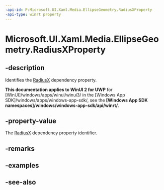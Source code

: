 ```yaml
---
-api-id: P:Microsoft.UI.Xaml.Media.EllipseGeometry.RadiusXProperty
-api-type: winrt property
---
```


<!-- Property syntax
public Windows.UI.Xaml.DependencyProperty RadiusXProperty { get; }
-->

# Microsoft.UI.Xaml.Media.EllipseGeometry.RadiusXProperty

## -description
Identifies the [RadiusX](ellipsegeometry_radiusx.md) dependency property.

**This documentation applies to WinUI 2 for UWP** for [WinUI]/windows/apps/winui/winui3/ in the [Windows App SDK]/windows/apps/windows-app-sdk/, see the **[Windows App SDK namespaces]/windows/windows-app-sdk/api/winrt/**.

## -property-value
The [RadiusX](ellipsegeometry_radiusx.md) dependency property identifier.

## -remarks

## -examples

## -see-also
